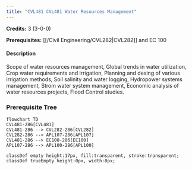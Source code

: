 ```yaml
---
title: "CVL481 CVL481 Water Resources Management"
---
```

**Credits:** 3 (3-0-0)

**Prerequisites:** [[/Civil Engineering/CVL282|CVL282]] and EC 100

#### Description
Scope of water resources management, Global trends in water utilization, Crop water requirements and irrigation, Planning and desing of various irrigation methods, Soil salinity and water logging, Hydropower systems management, Strom water system management, Economic analysis of water resources projects, Flood Control studies.

### Prerequisite Tree

```mermaid
flowchart TD
CVL481-286[CVL481]
CVL481-286 --> CVL282-286[CVL282]
CVL282-286 --> APL107-286[APL107]
CVL481-286 --> EC100-286[EC100]
APL107-286 --> APL100-286[APL100]

classDef empty height:17px, fill:transparent, stroke:transparent;
classDef trueEmpty height:0px, width:0px;
```